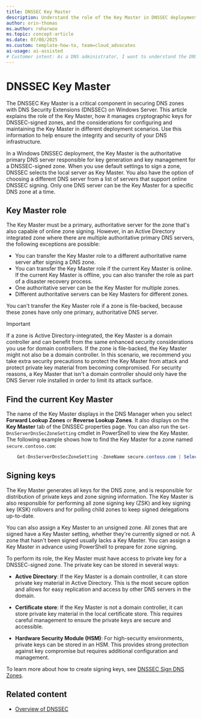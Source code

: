 ```yaml
---
title: DNSSEC Key Master
description: Understand the role of the Key Master in DNSSEC deployments, including key management, server requirements, and transfer scenarios.
author: orin-thomas
ms.author: roharwoo
ms.topic: concept-article
ms.date: 07/08/2025
ms.custom: template-how-to, team=cloud_advocates
ai-usage: ai-assisted
# Customer intent: As a DNS administrator, I want to understand the DNSSEC Key Master component so that I can implement DNSSEC.
---
```


# DNSSEC Key Master

The DNSSEC Key Master is a critical component in securing DNS zones with DNS Security Extensions (DNSSEC) on Windows Server. This article explains the role of the Key Master, how it manages cryptographic keys for DNSSEC-signed zones, and the considerations for configuring and maintaining the Key Master in different deployment scenarios. Use this information to help ensure the integrity and security of your DNS infrastructure.

In a Windows DNSSEC deployment, the Key Master is the authoritative primary DNS server responsible for key generation and key management for a DNSSEC-signed zone. When you use default settings to sign a zone, DNSSEC selects the local server as Key Master. You also have the option of choosing a different DNS server from a list of servers that support online DNSSEC signing. Only one DNS server can be the Key Master for a specific DNS zone at a time.

## Key Master role

The Key Master must be a primary, authoritative server for the zone that's also capable of online zone signing. However, in an Active Directory integrated zone where there are multiple authoritative primary DNS servers, the following exceptions are possible:

- You can transfer the Key Master role to a different authoritative name server after signing a DNS zone.
- You can transfer the Key Master role if the current Key Master is online. If the current Key Master is offline, you can also transfer the role as part of a disaster recovery process.
- One authoritative server can be the Key Master for multiple zones.
- Different authoritative servers can be Key Masters for different zones.

You can't transfer the Key Master role if a zone is file-backed, because these zones have only one primary, authoritative DNS server.

> [!IMPORTANT]
> If a zone is Active Directory-integrated, the Key Master is a domain controller and can benefit from the same enhanced security considerations you use for domain controllers. If the zone is file-backed, the Key Master might not also be a domain controller. In this scenario, we recommend you take extra security precautions to protect the Key Master from attack and protect private key material from becoming compromised. For security reasons, a Key Master that isn't a domain controller should only have the DNS Server role installed in order to limit its attack surface.

## Find the current Key Master

The name of the Key Master displays in the DNS Manager when you select **Forward Lookup Zones** or **Reverse Lookup Zones**. It also displays on the **Key Master** tab of the DNSSEC properties page. You can also run the `Get-DnsServerDnsSecZoneSetting` cmdlet in PowerShell to view the Key Master. The following example shows how to find the Key Master for a zone named `secure.contoso.com`:

```powershell
    Get-DnsServerDnsSecZoneSetting -ZoneName secure.contoso.com | Select KeyMasterServer 
```

## Signing keys

The Key Master generates all keys for the DNS zone, and is responsible for distribution of private keys and zone signing information. The Key Master is also responsible for performing all zone signing key (ZSK) and key signing key (KSK) rollovers and for polling child zones to keep signed delegations up-to-date.

You can also assign a Key Master to an unsigned zone. All zones that are signed have a Key Master setting, whether they're currently signed or not. A zone that hasn't been signed usually lacks a Key Master. You can assign a Key Master in advance using PowerShell to prepare for zone signing.

To perform its role, the Key Master must have access to private key for a DNSSEC-signed zone. The private key can be stored in several ways:

- **Active Directory**: If the Key Master is a domain controller, it can store private key material in Active Directory. This is the most secure option and allows for easy replication and access by other DNS servers in the domain.

- **Certificate store**: If the Key Master is not a domain controller, it can store private key material in the local certificate store. This requires careful management to ensure the private keys are secure and accessible.

- **Hardware Security Module (HSM)**: For high-security environments, private keys can be stored in an HSM. This provides strong protection against key compromise but requires additional configuration and management.

To learn more about how to create signing keys, see [DNSSEC Sign DNS Zones](dnssec-sign-zone.md).

## Related content

- [Overview of DNSSEC](dnssec-overview.md)